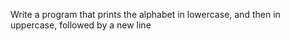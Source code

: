 Write a program that prints the alphabet in lowercase, and then in uppercase, followed by a new line
